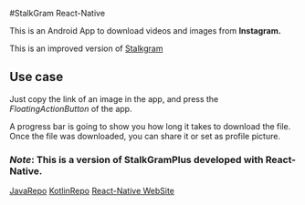 #StalkGram React-Native

This is an Android App to download videos and images from **Instagram.**

This is an improved version of [Stalkgram](https://play.google.com/store/apps/details?id=com.instagram.instaprofile&hl=es_419)

## Use case
Just copy the link of an image in the app, and press the *FloatingActionButton* of the app.

A progress bar is going to show you how long it takes to download the file. Once the file was downloaded, you can
share it or set as profile picture.

### *Note*: This is a version of StalkGramPlus developed with React-Native.
[JavaRepo](https://github.com/sf27/StalkGramPlus)
[KotlinRepo](https://github.com/sf27/StalkGramKotlinPlus)
[React-Native WebSite](https://facebook.github.io/react-native/)


